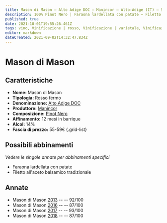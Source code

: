 ```yaml
---
title: Mason di Mason – Alto Adige DOC – Manincor – Alto-Adige (IT) – 55-59€ – 5★
description: 100% Pinot Nero | Faraona lardellata con patate – Filetto all'aceto balsamico tradizionale
published: true
date: 2021-10-01T19:55:26.461Z
tags: vino, Vinificazione | rosso, Vinificazione | varietale, Vinificazione | fermo, Valutazioni | 5 stelle, Regione | Alto-Adige (IT), Faraona lardellata con patate, Filetto all'aceto balsamico tradizionale, Prezzi | 55-59€
editor: markdown
dateCreated: 2021-09-02T14:32:47.834Z
---
```


# Mason di Mason

## Caratteristiche
- **Nome:** Mason di Mason
- **Tipologia:** Rosso fermo
- **Denominazione:** [Alto Adige DOC](/denominazioni/Italia/Alto-Adige/DOC/Alto-Adige)
- **Produttore:** [Manincor](/produttori/Italia/Alto-Adige/Manincor) 
- **Composizione:** [Pinot Nero](/vitigni/Francia/bacca-nera/pinot-nero)
- **Affinamento:** 12 mesi in barrique
- **Alcol:** 14%
- **Fascia di prezzo:** 55-59€
{.grid-list}

## Possibili abbinamenti
*Vedere le singole annate per abbinamenti specifici*

- Faraona lardellata con patate
- Filetto all'aceto balsamico tradizionale


## Annate
- Mason di Mason [2013](/vini/Italia/Alto-Adige/Manincor/Burgum-Novum-Riserva/2013) -- <span class="star-5"></span> -- 92/100 
- Mason di Mason [2016](/vini/Italia/Alto-Adige/Manincor/Burgum-Novum-Riserva/2016) -- <span class="star-3"></span> -- 87/100  
- Mason di Mason [2017](/vini/Italia/Alto-Adige/Manincor/Burgum-Novum-Riserva/2017) -- <span class="star-5"></span> -- 93/100 
- Mason di Mason [2018](/vini/Italia/Alto-Adige/Manincor/Burgum-Novum-Riserva/2018) -- <span class="star-3"></span> -- 87/100
 